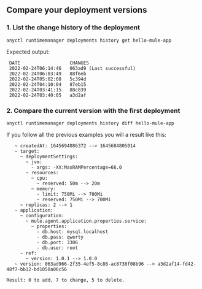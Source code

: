 ## Compare your deployment versions

### 1. List the change history of the deployment

```
anyctl runtimemanager deployments history get hello-mule-app
```

Expected output:

```
 DATE                  CHANGES
 2022-02-24T06:14:46   063ad9 (Last successful) 
 2022-02-24T06:03:49   88f6eb 
 2022-02-24T05:02:08   5c394d
 2022-02-24T04:10:04   87eb15
 2022-02-24T03:41:15   88c839
 2022-02-24T03:40:05   a3d2af
```

### 2. Compare the current version with the first deployment

```
anyctl runtimemanager deployments history diff hello-mule-app 
```

If you follow all the previous examples you will a result like this:

```
   ~ createdAt: 1645694086372 --> 1645684805014
   ~ target: 
     ~ deploymentSettings: 
       ~ jvm: 
         - args: -XX:MaxRAMPercentage=66.0
       ~ resources: 
         ~ cpu: 
           ~ reserved: 50m --> 20m
         ~ memory: 
           ~ limit: 750Mi --> 700Mi
           ~ reserved: 750Mi --> 700Mi
     ~ replicas: 2 --> 1
   ~ application: 
     ~ configuration: 
       ~ mule.agent.application.properties.service: 
         ~ properties: 
           - db.host: mysql.localhost
           - db.pass: qwerty
           - db.port: 3306
           - db.user: root
     ~ ref: 
       ~ version: 1.0.1 --> 1.0.0
   ~ version: 063ad966-2f35-4ef5-8c86-ac8730f08b96 --> a3d2af14-fd42-48f7-bb12-bd1050a06c56

Result: 0 to add, 7 to change, 5 to delete.
```